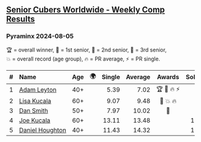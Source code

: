 <style>table {white-space: nowrap;}</style>
<link rel="stylesheet" type="text/css" href="/scw-comp/css/flags.css" />

## [Senior Cubers Worldwide - Weekly Comp Results](/scw-comp/results/)
### Pyraminx 2024-08-05

<span style="white-space: nowrap;">🏆 = overall winner</span>, <span style="white-space: nowrap;">🥇 = 1st senior</span>, <span style="white-space: nowrap;">🥈 = 2nd senior</span>, <span style="white-space: nowrap;">🥉 = 3rd senior</span>, <span style="white-space: nowrap;">💥 = overall record (age group)</span>, <span style="white-space: nowrap;">🔥 = PR average</span>, <span style="white-space: nowrap;">⚡ = PR single</span>.

| # | Name | Age | 🌍 | Single | Average | Awards | Solve 1 | Solve 2 | Solve 3 | Solve 4 | Solve 5 | Video |
| :--: | :-- | :--: | :--: | --: | --: | :--: | --: | --: | --: | --: | --: | :-- |
| 1 | [Adam Leyton](../../persons/adam_leyton/pyram.md) | 40+ | | 5.39 | 7.02 | 🏆 🥇 🔥 ⚡ | 7.08 | 5.39 | 7.57 | 7.92 | 6.41 | [Desktop](https://www.facebook.com/events/2580397835477735/permalink/2587007254816793) / [Mobile](https://m.facebook.com/events/2580397835477735?view=permalink&id=2587007254816793) |
| 2 | [Lisa Kucala](../../persons/lisa_kucala/pyram.md) | 60+ | <i class="flag flag-US" /> | 9.07 | 9.48 | 🥈 💥 🔥 | 9.21 | 9.69 | 10.75 | 9.07 | 9.53 | [Desktop](https://www.facebook.com/events/2580397835477735/permalink/2591506737700178) / [Mobile](https://m.facebook.com/events/2580397835477735?view=permalink&id=2591506737700178) |
| 3 | [Dan Smith](../../persons/dan_smith/pyram.md) | 50+ | <i class="flag flag-US" /> | 7.97 | 10.02 | 🥉 | 9.78 | 7.97 | 12.65 | 10.85 | 9.43 | [Desktop](https://www.facebook.com/events/2580397835477735/permalink/2587776284739890) / [Mobile](https://m.facebook.com/events/2580397835477735?view=permalink&id=2587776284739890) |
| 4 | [Joe Kucala](../../persons/joe_kucala/pyram.md) | 60+ | <i class="flag flag-US" /> | 13.11 | 13.48 |  | 13.61 | 13.71 | 13.11 | 14.54 | 13.13 | [Desktop](https://www.facebook.com/events/2580397835477735/permalink/2591340404383478) / [Mobile](https://m.facebook.com/events/2580397835477735?view=permalink&id=2591340404383478) |
| 5 | [Daniel Houghton](../../persons/daniel_houghton/pyram.md) | 40+ | <i class="flag flag-CH" /> | 11.43 | 14.32 |  | 15.37 | 11.43 | 21.06 | 13.96 | 13.62 | [Desktop](https://www.facebook.com/events/2580397835477735/permalink/2585999074917611) / [Mobile](https://m.facebook.com/events/2580397835477735?view=permalink&id=2585999074917611) |

<!-- Global site tag (gtag.js) - Google Analytics -->
<script async src="https://www.googletagmanager.com/gtag/js?id=UA-86348435-3"></script>
<script>window.dataLayer = window.dataLayer || []; function gtag() {dataLayer.push(arguments);} gtag('js', new Date()); gtag('config', 'UA-86348435-3');</script>
